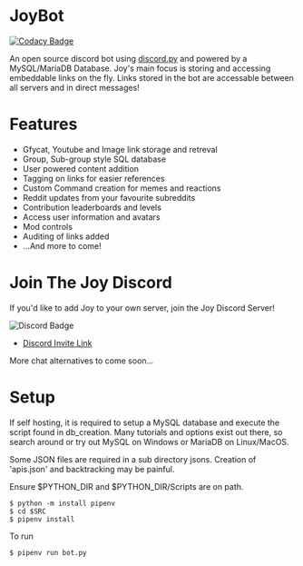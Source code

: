 # JoyBot
[![Codacy Badge](https://app.codacy.com/project/badge/Grade/73ccb10ee6d84e85be71a1c397a7c1f8)](https://www.codacy.com/gh/wanony/PublicBot/dashboard?utm_source=github.com&amp;utm_medium=referral&amp;utm_content=wanony/PublicBot&amp;utm_campaign=Badge_Grade)

An open source discord bot using [discord.py](https://github.com/Rapptz/discord.py) and powered by a MySQL/MariaDB Database. Joy's main focus is storing and accessing embeddable links on the fly. Links stored in the bot are accessable between all servers and in direct messages!

# Features

-  Gfycat, Youtube and Image link storage and retreval
-  Group, Sub-group style SQL database
-  User powered content addition
-  Tagging on links for easier references
-  Custom Command creation for memes and reactions
-  Reddit updates from your favourite subreddits
-  Contribution leaderboards and levels
-  Access user information and avatars
-  Mod controls
-  Auditing of links added
-  ...And more to come!

# Join The Joy Discord

If you'd like to add Joy to your own server, join the Joy Discord Server!

![Discord Badge](https://img.shields.io/discord/741066661221761135?color=69a6ef&label=Joy%27s%20Realm)
-  [Discord Invite Link](https://discord.gg/jmhgVbvau9)

More chat alternatives to come soon...

# Setup

If self hosting, it is required to setup a MySQL database and execute the script found in db_creation.
Many tutorials and options exist out there, so search around or try out MySQL on Windows or MariaDB on Linux/MacOS.

Some JSON files are required in a sub directory jsons. Creation of 'apis.json' and backtracking may be painful.

Ensure $PYTHON_DIR and $PYTHON_DIR/Scripts are on path.

`$ python -m install pipenv`  
`$ cd $SRC`  
`$ pipenv install`

To run

`$ pipenv run bot.py`